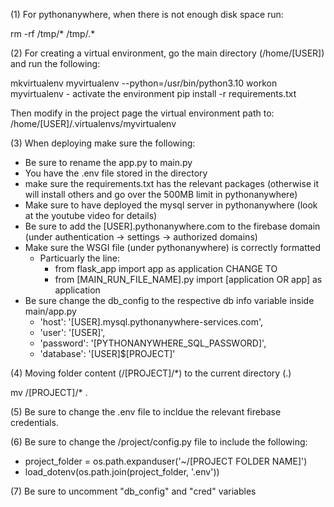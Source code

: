 (1) For pythonanywhere, when there is not enough disk space run: 

rm -rf /tmp/* /tmp/.*

(2) For creating a virtual environment, go the main directory (/home/[USER]) and run the following:

mkvirtualenv myvirtualenv --python=/usr/bin/python3.10
workon myvirtualenv - activate the environment
pip install -r requirements.txt

Then modify in the project page the virtual environment path to:
/home/[USER]/.virtualenvs/myvirtualenv

(3) When deploying make sure the following:
- Be sure to rename the app.py to main.py
- You have the .env file stored in the directory
- make sure the requirements.txt has the relevant packages (otherwise it will install others and go over the 500MB limit in pythonanywhere)
- Make sure to have deployed the mysql server in pythonanywhere (look at the youtube video for details)
- Be sure to add the [USER].pythonanywhere.com to the firebase domain (under authentication -> settings -> authorized domains)
- Make sure the WSGI file (under pythonanywhere) is correctly formatted
    - Particuarly the line: 
        - from flask_app import app as application 
        CHANGE TO 
        - from [MAIN_RUN_FILE_NAME].py import [application OR app] as application
- Be sure change the db_config to the respective db info variable inside main/app.py
    - 'host': '[USER].mysql.pythonanywhere-services.com',
    - 'user': '[USER]',
    - 'password': '[PYTHONANYWHERE_SQL_PASSWORD]',
    - 'database': '[USER]$[PROJECT]'

(4) Moving folder content (/[PROJECT]/*) to the current directory (.)

mv /[PROJECT]/* .

(5) Be sure to change the .env file to incldue the relevant firebase credentials.

(6) Be sure to change the /project/config.py file to include the following:
- project_folder = os.path.expanduser('~/[PROJECT FOLDER NAME]')
- load_dotenv(os.path.join(project_folder, '.env'))

(7) Be sure to uncomment "db_config" and "cred" variables